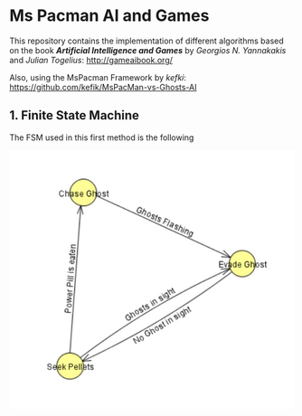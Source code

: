 # Ms Pacman AI and Games
This repository contains the implementation of different algorithms based on the book ***Artificial Intelligence and Games*** by *Georgios N. Yannakakis* and *Julian Togelius*: http://gameaibook.org/


Also, using the MsPacman Framework by *kefki*: https://github.com/kefik/MsPacMan-vs-Ghosts-AI

## 1. Finite State Machine 
The FSM used in this first method is the following


![Finite State Machine used in Pacman](images_met/FSM.jpg)
